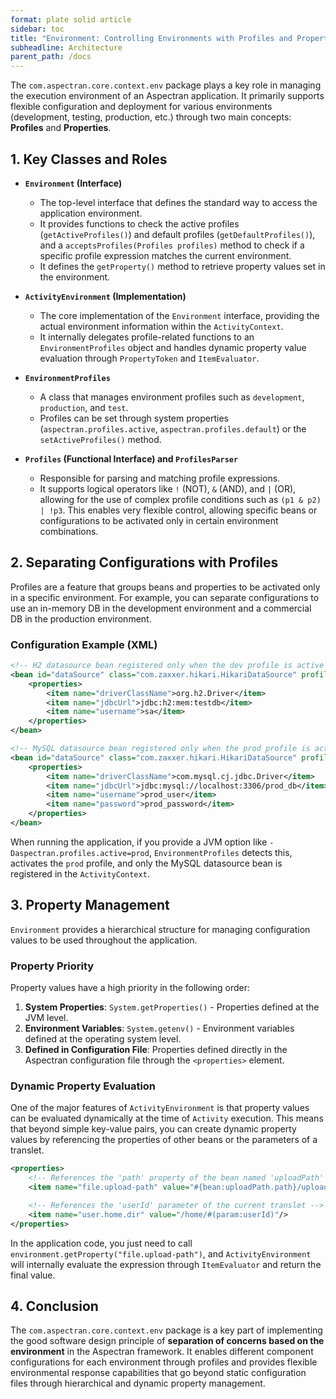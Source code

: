 ```yaml
---
format: plate solid article
sidebar: toc
title: "Environment: Controlling Environments with Profiles and Properties"
subheadline: Architecture
parent_path: /docs
---
```


The `com.aspectran.core.context.env` package plays a key role in managing the execution environment of an Aspectran application. It primarily supports flexible configuration and deployment for various environments (development, testing, production, etc.) through two main concepts: **Profiles** and **Properties**.

## 1. Key Classes and Roles

-   **`Environment` (Interface)**
    -   The top-level interface that defines the standard way to access the application environment.
    -   It provides functions to check the active profiles (`getActiveProfiles()`) and default profiles (`getDefaultProfiles()`), and a `acceptsProfiles(Profiles profiles)` method to check if a specific profile expression matches the current environment.
    -   It defines the `getProperty()` method to retrieve property values set in the environment.

-   **`ActivityEnvironment` (Implementation)**
    -   The core implementation of the `Environment` interface, providing the actual environment information within the `ActivityContext`.
    -   It internally delegates profile-related functions to an `EnvironmentProfiles` object and handles dynamic property value evaluation through `PropertyToken` and `ItemEvaluator`.

-   **`EnvironmentProfiles`**
    -   A class that manages environment profiles such as `development`, `production`, and `test`.
    -   Profiles can be set through system properties (`aspectran.profiles.active`, `aspectran.profiles.default`) or the `setActiveProfiles()` method.

-   **`Profiles` (Functional Interface) and `ProfilesParser`**
    -   Responsible for parsing and matching profile expressions.
    -   It supports logical operators like `!` (NOT), `&` (AND), and `|` (OR), allowing for the use of complex profile conditions such as `(p1 & p2) | !p3`. This enables very flexible control, allowing specific beans or configurations to be activated only in certain environment combinations.

## 2. Separating Configurations with Profiles

Profiles are a feature that groups beans and properties to be activated only in a specific environment. For example, you can separate configurations to use an in-memory DB in the development environment and a commercial DB in the production environment.

### Configuration Example (XML)

```xml
<!-- H2 datasource bean registered only when the dev profile is active -->
<bean id="dataSource" class="com.zaxxer.hikari.HikariDataSource" profile="dev">
    <properties>
        <item name="driverClassName">org.h2.Driver</item>
        <item name="jdbcUrl">jdbc:h2:mem:testdb</item>
        <item name="username">sa</item>
    </properties>
</bean>

<!-- MySQL datasource bean registered only when the prod profile is active -->
<bean id="dataSource" class="com.zaxxer.hikari.HikariDataSource" profile="prod">
    <properties>
        <item name="driverClassName">com.mysql.cj.jdbc.Driver</item>
        <item name="jdbcUrl">jdbc:mysql://localhost:3306/prod_db</item>
        <item name="username">prod_user</item>
        <item name="password">prod_password</item>
    </properties>
</bean>
```

When running the application, if you provide a JVM option like `-Daspectran.profiles.active=prod`, `EnvironmentProfiles` detects this, activates the `prod` profile, and only the MySQL datasource bean is registered in the `ActivityContext`.

## 3. Property Management

`Environment` provides a hierarchical structure for managing configuration values to be used throughout the application.

### Property Priority

Property values have a high priority in the following order:

1.  **System Properties**: `System.getProperties()` - Properties defined at the JVM level.
2.  **Environment Variables**: `System.getenv()` - Environment variables defined at the operating system level.
3.  **Defined in Configuration File**: Properties defined directly in the Aspectran configuration file through the `<properties>` element.

### Dynamic Property Evaluation

One of the major features of `ActivityEnvironment` is that property values can be evaluated dynamically at the time of `Activity` execution. This means that beyond simple key-value pairs, you can create dynamic property values by referencing the properties of other beans or the parameters of a translet.

```xml
<properties>
    <!-- References the 'path' property of the bean named 'uploadPath' -->
    <item name="file.upload-path" value="#{bean:uploadPath.path}/uploads"/>

    <!-- References the 'userId' parameter of the current translet -->
    <item name="user.home.dir" value="/home/#(param:userId)"/>
</properties>
```

In the application code, you just need to call `environment.getProperty("file.upload-path")`, and `ActivityEnvironment` will internally evaluate the expression through `ItemEvaluator` and return the final value.

## 4. Conclusion

The `com.aspectran.core.context.env` package is a key part of implementing the good software design principle of **separation of concerns based on the environment** in the Aspectran framework. It enables different component configurations for each environment through profiles and provides flexible environmental response capabilities that go beyond static configuration files through hierarchical and dynamic property management.
